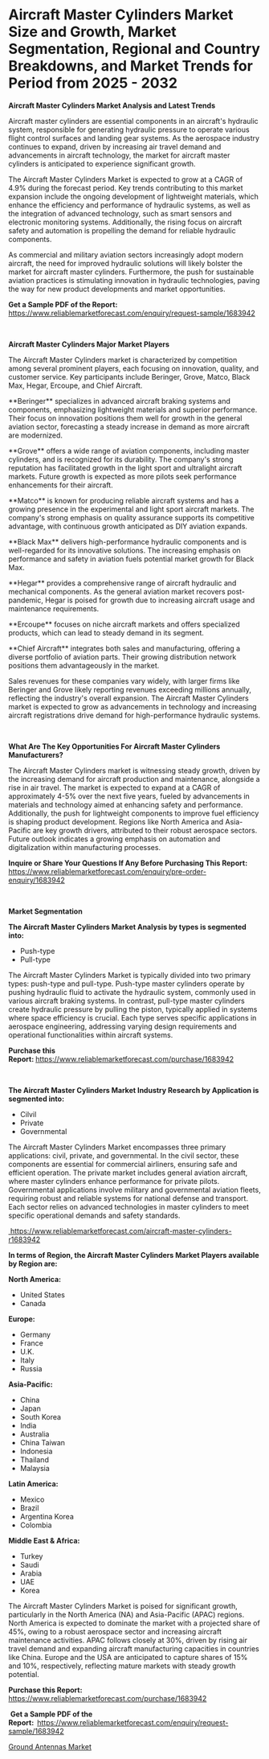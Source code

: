<p><h1>Aircraft Master Cylinders Market Size and Growth, Market Segmentation, Regional and Country Breakdowns, and Market Trends for Period from 2025 -  2032</h1></p><p><strong>Aircraft Master Cylinders Market Analysis and Latest Trends</strong></p>
<p><p>Aircraft master cylinders are essential components in an aircraft's hydraulic system, responsible for generating hydraulic pressure to operate various flight control surfaces and landing gear systems. As the aerospace industry continues to expand, driven by increasing air travel demand and advancements in aircraft technology, the market for aircraft master cylinders is anticipated to experience significant growth.</p><p>The Aircraft Master Cylinders Market is expected to grow at a CAGR of 4.9% during the forecast period. Key trends contributing to this market expansion include the ongoing development of lightweight materials, which enhance the efficiency and performance of hydraulic systems, as well as the integration of advanced technology, such as smart sensors and electronic monitoring systems. Additionally, the rising focus on aircraft safety and automation is propelling the demand for reliable hydraulic components.</p><p>As commercial and military aviation sectors increasingly adopt modern aircraft, the need for improved hydraulic solutions will likely bolster the market for aircraft master cylinders. Furthermore, the push for sustainable aviation practices is stimulating innovation in hydraulic technologies, paving the way for new product developments and market opportunities.</p></p>
<p><strong>Get a Sample PDF of the Report:&nbsp;</strong> <a href="https://www.reliablemarketforecast.com/enquiry/request-sample/1683942?utm_campaign=1105&utm_medium=2&utm_source=Github&utm_content=ia&utm_term=19022025&utm_id=aircraft-master-cylinders">https://www.reliablemarketforecast.com/enquiry/request-sample/1683942</a></p>
<p>&nbsp;</p>
<p><strong>Aircraft Master Cylinders Major Market Players</strong></p>
<p><p>The Aircraft Master Cylinders market is characterized by competition among several prominent players, each focusing on innovation, quality, and customer service. Key participants include Beringer, Grove, Matco, Black Max, Hegar, Ercoupe, and Chief Aircraft.</p><p>**Beringer** specializes in advanced aircraft braking systems and components, emphasizing lightweight materials and superior performance. Their focus on innovation positions them well for growth in the general aviation sector, forecasting a steady increase in demand as more aircraft are modernized.</p><p>**Grove** offers a wide range of aviation components, including master cylinders, and is recognized for its durability. The company's strong reputation has facilitated growth in the light sport and ultralight aircraft markets. Future growth is expected as more pilots seek performance enhancements for their aircraft.</p><p>**Matco** is known for producing reliable aircraft systems and has a growing presence in the experimental and light sport aircraft markets. The company's strong emphasis on quality assurance supports its competitive advantage, with continuous growth anticipated as DIY aviation expands.</p><p>**Black Max** delivers high-performance hydraulic components and is well-regarded for its innovative solutions. The increasing emphasis on performance and safety in aviation fuels potential market growth for Black Max.</p><p>**Hegar** provides a comprehensive range of aircraft hydraulic and mechanical components. As the general aviation market recovers post-pandemic, Hegar is poised for growth due to increasing aircraft usage and maintenance requirements.</p><p>**Ercoupe** focuses on niche aircraft markets and offers specialized products, which can lead to steady demand in its segment.</p><p>**Chief Aircraft** integrates both sales and manufacturing, offering a diverse portfolio of aviation parts. Their growing distribution network positions them advantageously in the market.</p><p>Sales revenues for these companies vary widely, with larger firms like Beringer and Grove likely reporting revenues exceeding millions annually, reflecting the industry's overall expansion. The Aircraft Master Cylinders market is expected to grow as advancements in technology and increasing aircraft registrations drive demand for high-performance hydraulic systems.</p></p>
<p>&nbsp;</p>
<p><strong>What Are The Key Opportunities For Aircraft Master Cylinders Manufacturers?</strong></p>
<p><p>The Aircraft Master Cylinders market is witnessing steady growth, driven by the increasing demand for aircraft production and maintenance, alongside a rise in air travel. The market is expected to expand at a CAGR of approximately 4-5% over the next five years, fueled by advancements in materials and technology aimed at enhancing safety and performance. Additionally, the push for lightweight components to improve fuel efficiency is shaping product development. Regions like North America and Asia-Pacific are key growth drivers, attributed to their robust aerospace sectors. Future outlook indicates a growing emphasis on automation and digitalization within manufacturing processes.</p></p>
<p><strong>Inquire or Share Your Questions If Any Before Purchasing This Report:</strong> <a href="https://www.reliablemarketforecast.com/enquiry/pre-order-enquiry/1683942?utm_campaign=1105&utm_medium=2&utm_source=Github&utm_content=ia&utm_term=19022025&utm_id=aircraft-master-cylinders">https://www.reliablemarketforecast.com/enquiry/pre-order-enquiry/1683942</a></p>
<p>&nbsp;</p>
<p><strong>Market Segmentation</strong></p>
<p><strong>The Aircraft Master Cylinders Market Analysis by types is segmented into:</strong></p>
<p><ul><li>Push-type</li><li>Pull-type</li></ul></p>
<p><p>The Aircraft Master Cylinders Market is typically divided into two primary types: push-type and pull-type. Push-type master cylinders operate by pushing hydraulic fluid to activate the hydraulic system, commonly used in various aircraft braking systems. In contrast, pull-type master cylinders create hydraulic pressure by pulling the piston, typically applied in systems where space efficiency is crucial. Each type serves specific applications in aerospace engineering, addressing varying design requirements and operational functionalities within aircraft systems.</p></p>
<p><strong>Purchase this Report:&nbsp;</strong><a href="https://www.reliablemarketforecast.com/purchase/1683942?utm_campaign=1105&utm_medium=2&utm_source=Github&utm_content=ia&utm_term=19022025&utm_id=aircraft-master-cylinders">https://www.reliablemarketforecast.com/purchase/1683942</a></p>
<p>&nbsp;</p>
<p><strong>The Aircraft Master Cylinders Market Industry Research by Application is segmented into:</strong></p>
<p><ul><li>Cilvil</li><li>Private</li><li>Governmental</li></ul></p>
<p><p>The Aircraft Master Cylinders Market encompasses three primary applications: civil, private, and governmental. In the civil sector, these components are essential for commercial airliners, ensuring safe and efficient operation. The private market includes general aviation aircraft, where master cylinders enhance performance for private pilots. Governmental applications involve military and governmental aviation fleets, requiring robust and reliable systems for national defense and transport. Each sector relies on advanced technologies in master cylinders to meet specific operational demands and safety standards.</p></p>
<p><a href="https://www.reliablemarketforecast.com/aircraft-master-cylinders-r1683942?utm_campaign=1105&utm_medium=2&utm_source=Github&utm_content=ia&utm_term=19022025&utm_id=aircraft-master-cylinders">&nbsp;https://www.reliablemarketforecast.com/aircraft-master-cylinders-r1683942</a></p>
<p><strong>In terms of Region, the Aircraft Master Cylinders Market Players available by Region are:</strong></p>
<p>
    <p> <strong> North America: </strong>
        <ul>
            <li>United States</li>
            <li>Canada</li>
        </ul>
        </p> 
    <p> <strong> Europe: </strong>
        <ul>
            <li>Germany</li>
            <li>France</li>
            <li>U.K.</li>
            <li>Italy</li>
            <li>Russia</li>
        </ul>
        </p> 
    <p> <strong> Asia-Pacific: </strong>
        <ul>
            <li>China</li>
            <li>Japan</li>
            <li>South Korea</li>
            <li>India</li>
            <li>Australia</li>
            <li>China Taiwan</li>
            <li>Indonesia</li>
            <li>Thailand</li>
            <li>Malaysia</li>
        </ul>
        </p> 
    <p> <strong> Latin America: </strong>
        <ul>
            <li>Mexico</li>
            <li>Brazil</li>
            <li>Argentina Korea</li>
            <li>Colombia</li>
        </ul>
        </p> 
    <p> <strong> Middle East & Africa: </strong>
        <ul>
            <li>Turkey</li>
            <li>Saudi</li>
            <li>Arabia</li>
            <li>UAE</li>
            <li>Korea</li>
        </ul>
    </p>
    </p>
<p><p>The Aircraft Master Cylinders Market is poised for significant growth, particularly in the North America (NA) and Asia-Pacific (APAC) regions. North America is expected to dominate the market with a projected share of 45%, owing to a robust aerospace sector and increasing aircraft maintenance activities. APAC follows closely at 30%, driven by rising air travel demand and expanding aircraft manufacturing capacities in countries like China. Europe and the USA are anticipated to capture shares of 15% and 10%, respectively, reflecting mature markets with steady growth potential.</p></p>
<p><strong>Purchase this Report: </strong><a href="https://www.reliablemarketforecast.com/purchase/1683942?utm_campaign=1105&utm_medium=2&utm_source=Github&utm_content=ia&utm_term=19022025&utm_id=aircraft-master-cylinders">https://www.reliablemarketforecast.com/purchase/1683942</a></p>
<p>&nbsp;<strong>Get a Sample PDF of the Report:&nbsp;&nbsp;</strong><a href="https://www.reliablemarketforecast.com/enquiry/request-sample/1683942?utm_campaign=1105&utm_medium=2&utm_source=Github&utm_content=ia&utm_term=19022025&utm_id=aircraft-master-cylinders">https://www.reliablemarketforecast.com/enquiry/request-sample/1683942</a></p>
<p><strong></strong></p>
<p><p><a href="https://github.com/prosalinda88/Market-Research-Report-List-7/blob/main/ground-antennas-market.md?utm_campaign=1105&utm_medium=2&utm_source=Github&utm_content=ia&utm_term=19022025&utm_id=aircraft-master-cylinders">Ground Antennas Market</a></p></p>